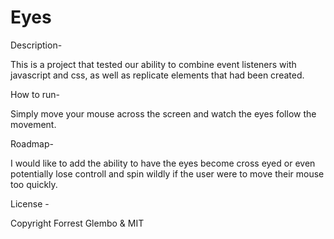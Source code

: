 # Eyes


Description-

This is a project that tested our ability to combine event listeners with javascript and css, as well as replicate elements that had been created. 

How to run-

Simply move your mouse across the screen and watch the eyes follow the movement. 

Roadmap-

I would like to add the ability to have the eyes become cross eyed or even potentially lose controll and spin wildly if the user were to move their mouse too quickly. 

License - 

Copyright Forrest Glembo & MIT
